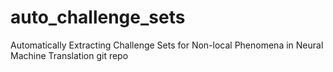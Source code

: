 # auto_challenge_sets
Automatically Extracting Challenge Sets for Non-local Phenomena in Neural Machine Translation git repo
